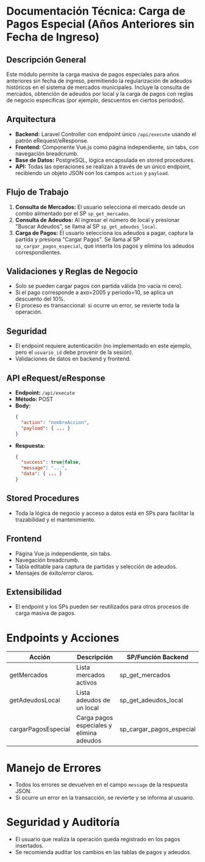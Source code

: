 # Documentación Técnica: Carga de Pagos Especial (Años Anteriores sin Fecha de Ingreso)

## Descripción General
Este módulo permite la carga masiva de pagos especiales para años anteriores sin fecha de ingreso, permitiendo la regularización de adeudos históricos en el sistema de mercados municipales. Incluye la consulta de mercados, obtención de adeudos por local y la carga de pagos con reglas de negocio específicas (por ejemplo, descuentos en ciertos periodos).

## Arquitectura
- **Backend:** Laravel Controller con endpoint único `/api/execute` usando el patrón eRequest/eResponse.
- **Frontend:** Componente Vue.js como página independiente, sin tabs, con navegación breadcrumb.
- **Base de Datos:** PostgreSQL, lógica encapsulada en stored procedures.
- **API:** Todas las operaciones se realizan a través de un único endpoint, recibiendo un objeto JSON con los campos `action` y `payload`.

## Flujo de Trabajo
1. **Consulta de Mercados:** El usuario selecciona el mercado desde un combo alimentado por el SP `sp_get_mercados`.
2. **Consulta de Adeudos:** Al ingresar el número de local y presionar "Buscar Adeudos", se llama al SP `sp_get_adeudos_local`.
3. **Carga de Pagos:** El usuario selecciona los adeudos a pagar, captura la partida y presiona "Cargar Pagos". Se llama al SP `sp_cargar_pagos_especial`, que inserta los pagos y elimina los adeudos correspondientes.

## Validaciones y Reglas de Negocio
- Solo se pueden cargar pagos con partida válida (no vacía ni cero).
- Si el pago corresponde a axo=2005 y periodo=10, se aplica un descuento del 10%.
- El proceso es transaccional: si ocurre un error, se revierte toda la operación.

## Seguridad
- El endpoint requiere autenticación (no implementado en este ejemplo, pero el `usuario_id` debe provenir de la sesión).
- Validaciones de datos en backend y frontend.

## API eRequest/eResponse
- **Endpoint:** `/api/execute`
- **Método:** POST
- **Body:**
  ```json
  {
    "action": "nombreAccion",
    "payload": { ... }
  }
  ```
- **Respuesta:**
  ```json
  {
    "success": true|false,
    "message": "...",
    "data": { ... }
  }
  ```

## Stored Procedures
- Toda la lógica de negocio y acceso a datos está en SPs para facilitar la trazabilidad y el mantenimiento.

## Frontend
- Página Vue.js independiente, sin tabs.
- Navegación breadcrumb.
- Tabla editable para captura de partidas y selección de adeudos.
- Mensajes de éxito/error claros.

## Extensibilidad
- El endpoint y los SPs pueden ser reutilizados para otros procesos de carga masiva de pagos.

# Endpoints y Acciones
| Acción                 | Descripción                                 | SP/Función Backend           |
|------------------------|---------------------------------------------|------------------------------|
| getMercados            | Lista mercados activos                      | sp_get_mercados              |
| getAdeudosLocal        | Lista adeudos de un local                   | sp_get_adeudos_local         |
| cargarPagosEspecial    | Carga pagos especiales y elimina adeudos    | sp_cargar_pagos_especial     |

# Manejo de Errores
- Todos los errores se devuelven en el campo `message` de la respuesta JSON.
- Si ocurre un error en la transacción, se revierte y se informa al usuario.

# Seguridad y Auditoría
- El usuario que realiza la operación queda registrado en los pagos insertados.
- Se recomienda auditar los cambios en las tablas de pagos y adeudos.
